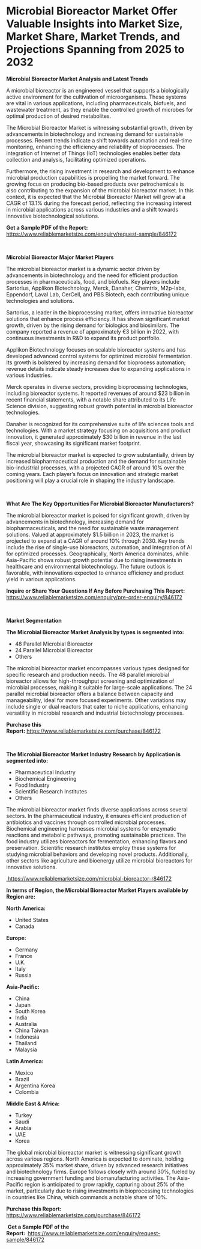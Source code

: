 <p><h1>Microbial Bioreactor Market Offer Valuable Insights into Market Size, Market Share, Market Trends, and Projections Spanning from 2025 to 2032</h1></p><p><strong>Microbial Bioreactor Market Analysis and Latest Trends</strong></p>
<p><p>A microbial bioreactor is an engineered vessel that supports a biologically active environment for the cultivation of microorganisms. These systems are vital in various applications, including pharmaceuticals, biofuels, and wastewater treatment, as they enable the controlled growth of microbes for optimal production of desired metabolites. </p><p>The Microbial Bioreactor Market is witnessing substantial growth, driven by advancements in biotechnology and increasing demand for sustainable processes. Recent trends indicate a shift towards automation and real-time monitoring, enhancing the efficiency and reliability of bioprocesses. The integration of Internet of Things (IoT) technologies enables better data collection and analysis, facilitating optimized operations.</p><p>Furthermore, the rising investment in research and development to enhance microbial production capabilities is propelling the market forward. The growing focus on producing bio-based products over petrochemicals is also contributing to the expansion of the microbial bioreactor market. In this context, it is expected that the Microbial Bioreactor Market will grow at a CAGR of 13.1% during the forecast period, reflecting the increasing interest in microbial applications across various industries and a shift towards innovative biotechnological solutions.</p></p>
<p><strong>Get a Sample PDF of the Report:&nbsp;</strong> <a href="https://www.reliablemarketsize.com/enquiry/request-sample/846172?utm_campaign=2520&utm_medium=2&utm_source=Github&utm_content=ia&utm_term=13042025&utm_id=microbial-bioreactor">https://www.reliablemarketsize.com/enquiry/request-sample/846172</a></p>
<p>&nbsp;</p>
<p><strong>Microbial Bioreactor Major Market Players</strong></p>
<p><p>The microbial bioreactor market is a dynamic sector driven by advancements in biotechnology and the need for efficient production processes in pharmaceuticals, food, and biofuels. Key players include Sartorius, Applikon Biotechnology, Merck, Danaher, Chemtrix, M2p-labs, Eppendorf, Laval Lab, CerCell, and PBS Biotech, each contributing unique technologies and solutions.</p><p>Sartorius, a leader in the bioprocessing market, offers innovative bioreactor solutions that enhance process efficiency. It has shown significant market growth, driven by the rising demand for biologics and biosimilars. The company reported a revenue of approximately €3 billion in 2022, with continuous investments in R&D to expand its product portfolio.</p><p>Applikon Biotechnology focuses on scalable bioreactor systems and has developed advanced control systems for optimized microbial fermentation. Its growth is bolstered by increasing demand for bioprocess automation; revenue details indicate steady increases due to expanding applications in various industries.</p><p>Merck operates in diverse sectors, providing bioprocessing technologies, including bioreactor systems. It reported revenues of around $23 billion in recent financial statements, with a notable share attributed to its Life Science division, suggesting robust growth potential in microbial bioreactor technologies.</p><p>Danaher is recognized for its comprehensive suite of life sciences tools and technologies. With a market strategy focusing on acquisitions and product innovation, it generated approximately $30 billion in revenue in the last fiscal year, showcasing its significant market footprint.</p><p>The microbial bioreactor market is expected to grow substantially, driven by increased biopharmaceutical production and the demand for sustainable bio-industrial processes, with a projected CAGR of around 10% over the coming years. Each player’s focus on innovation and strategic market positioning will play a crucial role in shaping the industry landscape.</p></p>
<p>&nbsp;</p>
<p><strong>What Are The Key Opportunities For Microbial Bioreactor Manufacturers?</strong></p>
<p><p>The microbial bioreactor market is poised for significant growth, driven by advancements in biotechnology, increasing demand for biopharmaceuticals, and the need for sustainable waste management solutions. Valued at approximately $1.5 billion in 2023, the market is projected to expand at a CAGR of around 10% through 2030. Key trends include the rise of single-use bioreactors, automation, and integration of AI for optimized processes. Geographically, North America dominates, while Asia-Pacific shows robust growth potential due to rising investments in healthcare and environmental biotechnology. The future outlook is favorable, with innovations expected to enhance efficiency and product yield in various applications.</p></p>
<p><strong>Inquire or Share Your Questions If Any Before Purchasing This Report:</strong> <a href="https://www.reliablemarketsize.com/enquiry/pre-order-enquiry/846172?utm_campaign=2520&utm_medium=2&utm_source=Github&utm_content=ia&utm_term=13042025&utm_id=microbial-bioreactor">https://www.reliablemarketsize.com/enquiry/pre-order-enquiry/846172</a></p>
<p>&nbsp;</p>
<p><strong>Market Segmentation</strong></p>
<p><strong>The Microbial Bioreactor Market Analysis by types is segmented into:</strong></p>
<p><ul><li>48 Parallel Microbial Bioreactor</li><li>24 Parallel Microbial Bioreactor</li><li>Others</li></ul></p>
<p><p>The microbial bioreactor market encompasses various types designed for specific research and production needs. The 48 parallel microbial bioreactor allows for high-throughput screening and optimization of microbial processes, making it suitable for large-scale applications. The 24 parallel microbial bioreactor offers a balance between capacity and manageability, ideal for more focused experiments. Other variations may include single or dual reactors that cater to niche applications, enhancing versatility in microbial research and industrial biotechnology processes.</p></p>
<p><strong>Purchase this Report:&nbsp;</strong><a href="https://www.reliablemarketsize.com/purchase/846172?utm_campaign=2520&utm_medium=2&utm_source=Github&utm_content=ia&utm_term=13042025&utm_id=microbial-bioreactor">https://www.reliablemarketsize.com/purchase/846172</a></p>
<p>&nbsp;</p>
<p><strong>The Microbial Bioreactor Market Industry Research by Application is segmented into:</strong></p>
<p><ul><li>Pharmaceutical Industry</li><li>Biochemical Engineering</li><li>Food Industry</li><li>Scientific Research Institutes</li><li>Others</li></ul></p>
<p><p>The microbial bioreactor market finds diverse applications across several sectors. In the pharmaceutical industry, it ensures efficient production of antibiotics and vaccines through controlled microbial processes. Biochemical engineering harnesses microbial systems for enzymatic reactions and metabolic pathways, promoting sustainable practices. The food industry utilizes bioreactors for fermentation, enhancing flavors and preservation. Scientific research institutes employ these systems for studying microbial behaviors and developing novel products. Additionally, other sectors like agriculture and bioenergy utilize microbial bioreactors for innovative solutions.</p></p>
<p><a href="https://www.reliablemarketsize.com/microbial-bioreactor-r846172?utm_campaign=2520&utm_medium=2&utm_source=Github&utm_content=ia&utm_term=13042025&utm_id=microbial-bioreactor">&nbsp;https://www.reliablemarketsize.com/microbial-bioreactor-r846172</a></p>
<p><strong>In terms of Region, the Microbial Bioreactor Market Players available by Region are:</strong></p>
<p>
    <p> <strong> North America: </strong>
        <ul>
            <li>United States</li>
            <li>Canada</li>
        </ul>
        </p> 
    <p> <strong> Europe: </strong>
        <ul>
            <li>Germany</li>
            <li>France</li>
            <li>U.K.</li>
            <li>Italy</li>
            <li>Russia</li>
        </ul>
        </p> 
    <p> <strong> Asia-Pacific: </strong>
        <ul>
            <li>China</li>
            <li>Japan</li>
            <li>South Korea</li>
            <li>India</li>
            <li>Australia</li>
            <li>China Taiwan</li>
            <li>Indonesia</li>
            <li>Thailand</li>
            <li>Malaysia</li>
        </ul>
        </p> 
    <p> <strong> Latin America: </strong>
        <ul>
            <li>Mexico</li>
            <li>Brazil</li>
            <li>Argentina Korea</li>
            <li>Colombia</li>
        </ul>
        </p> 
    <p> <strong> Middle East & Africa: </strong>
        <ul>
            <li>Turkey</li>
            <li>Saudi</li>
            <li>Arabia</li>
            <li>UAE</li>
            <li>Korea</li>
        </ul>
    </p>
    </p>
<p><p>The global microbial bioreactor market is witnessing significant growth across various regions. North America is expected to dominate, holding approximately 35% market share, driven by advanced research initiatives and biotechnology firms. Europe follows closely with around 30%, fueled by increasing government funding and biomanufacturing activities. The Asia-Pacific region is anticipated to grow rapidly, capturing about 25% of the market, particularly due to rising investments in bioprocessing technologies in countries like China, which commands a notable share of 10%.</p></p>
<p><strong>Purchase this Report: </strong><a href="https://www.reliablemarketsize.com/purchase/846172?utm_campaign=2520&utm_medium=2&utm_source=Github&utm_content=ia&utm_term=13042025&utm_id=microbial-bioreactor">https://www.reliablemarketsize.com/purchase/846172</a></p>
<p>&nbsp;<strong>Get a Sample PDF of the Report:&nbsp;&nbsp;</strong><a href="https://www.reliablemarketsize.com/enquiry/request-sample/846172?utm_campaign=2520&utm_medium=2&utm_source=Github&utm_content=ia&utm_term=13042025&utm_id=microbial-bioreactor">https://www.reliablemarketsize.com/enquiry/request-sample/846172</a></p>
<p><strong></strong></p>
<p><p></p><p></p><p></p></p>